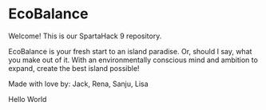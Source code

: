 # EcoBalance
Welcome! This is our SpartaHack 9 repository.

EcoBalance is your fresh start to an island paradise. Or, should I say, what you make out of it.
With an environmentally conscious mind and ambition to expand, create the best island possible!

Made with love by: Jack, Rena, Sanju, Lisa 

Hello World